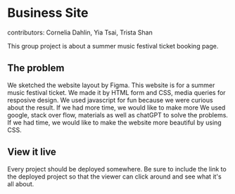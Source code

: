 # Business Site

contributors:
Cornelia Dahlin,
Yia Tsai,
Trista Shan

This group project is about a summer music festival ticket booking page. 

## The problem

We sketched the website layout by Figma. 
This website is for a summer music festival ticket. We made it by HTML form and CSS, media queries for resposive design. We used javascript for fun because we were curious about the result. 
If we had more time, we would like to make more 
We used google, stack over flow, materials as well as chatGPT to solve the problems. 
If we had time, we would like to make the website more beautiful by using CSS. 

## View it live
Every project should be deployed somewhere. Be sure to include the link to the deployed project so that the viewer can click around and see what it's all about.

